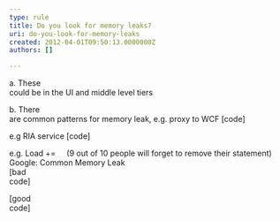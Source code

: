 ```yaml
---
type: rule
title: Do you look for memory leaks?
uri: do-you-look-for-memory-leaks
created: 2012-04-01T09:50:13.0000000Z
authors: []

---
```


 
a. These<br>could be in the UI and middle level tiers

b. There<br>are common patterns for memory leak, e.g. proxy to WCF [code]

e.g RIA service [code]

e.g. Load +=     (9 out of 10 people will forget to remove their statement)
   ​Google: Common Memory Leak  
[bad<br>code]

[good<br>code]

